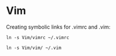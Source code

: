 # Vim
Creating symbolic links for .vimrc and .vim:

`ln -s Vim/vimrc ~/.vimrc`

`ln -s Vim/vim/ ~/.vim`
